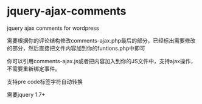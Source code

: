 jquery-ajax-comments
====================

jquery ajax comments for wordpress

需要根据你的评论结构修改comments-ajax.php最后的部分，已经标出需要修改的部分，然后直接把文件内容加到你的funtions.php中即可

你可以引用comments-ajax.js或者把内容加入到你的JS文件中，支持ajax操作，不需要重新绑定事件。

支持pre code标签字符自动转换

需要jquery 1.7+
